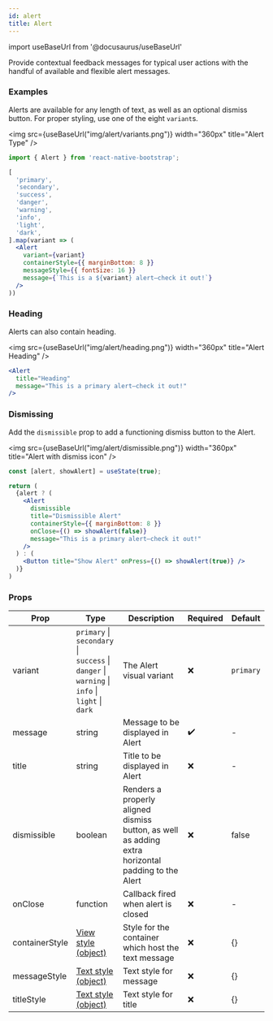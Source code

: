 ```yaml
---
id: alert
title: Alert
---
```

import useBaseUrl from '@docusaurus/useBaseUrl'

Provide contextual feedback messages for typical user actions with the handful of available and flexible alert messages.

### Examples

Alerts are available for any length of text, as well as an optional dismiss button. For proper styling, use one of the eight `variant`s.

<img src={useBaseUrl("img/alert/variants.png")} width="360px" title="Alert Type" />


```jsx
import { Alert } from 'react-native-bootstrap';
```

```jsx
[
  'primary',
  'secondary',
  'success',
  'danger',
  'warning',
  'info',
  'light',
  'dark',
].map(variant => (
  <Alert
    variant={variant}
    containerStyle={{ marginBottom: 8 }}
    messageStyle={{ fontSize: 16 }}
    message={`This is a ${variant} alert—check it out!`}
  />
))
```

### Heading

Alerts can also contain heading.

<img src={useBaseUrl("img/alert/heading.png")} width="360px" title="Alert Heading" />

```jsx
<Alert
  title="Heading"
  message="This is a primary alert—check it out!"
/>
```

### Dismissing

Add the `dismissible` prop to add a functioning dismiss button to the Alert.

<img src={useBaseUrl("img/alert/dismissible.png")} width="360px" title="Alert with dismiss icon" />

```jsx
const [alert, showAlert] = useState(true);

return (
  {alert ? (
    <Alert
      dismissible
      title="Dismissible Alert"
      containerStyle={{ marginBottom: 8 }}
      onClose={() => showAlert(false)}
      message="This is a primary alert—check it out!"
    />
  ) : (
    <Button title="Show Alert" onPress={() => showAlert(true)} />
  )}
)
```

### Props

| Prop | Type | Description | Required | Default |
|---|---|---|---|---|
| variant | `primary` \|<br/> `secondary` \|<br/>  `success` \|<br/>  `danger` \|<br/>  `warning` \|<br/>  `info` \|<br/>  `light` \|<br/>  `dark` | The Alert visual variant | ❌ | `primary` |
| message | string | Message to be displayed in Alert | ✔️ | - |
| title | string | Title to be displayed in Alert | ❌ | - |
| dismissible | boolean | Renders a properly aligned dismiss button, as well as adding extra horizontal padding to the Alert | ❌ | false |
| onClose | function | Callback fired when alert is closed | ❌ | - |
| containerStyle | [View style (object)](https://reactnative.dev/docs/view-style-props) | Style for the container which host the text message | ❌ | {} |
| messageStyle | [Text style (object)](https://reactnative.dev/docs/text-style-props) | Text style for message | ❌ | {} |
| titleStyle | [Text style (object)](https://reactnative.dev/docs/text-style-props) | Text style for title | ❌ | {} |
